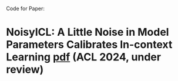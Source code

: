 Code for Paper:

# NoisyICL: A Little Noise in Model Parameters Calibrates In-context Learning [pdf](https://arxiv.org/abs/2402.05515) (ACL 2024, under review)
